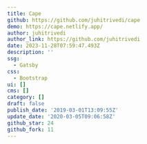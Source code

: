 ```yaml
---
title: Cape
github: https://github.com/juhitrivedi/cape
demo: https://cape.netlify.app/
author: juhitrivedi
author_link: https://github.com/juhitrivedi
date: 2023-11-28T07:59:47.493Z
description: ''
ssg:
  - Gatsby
css:
  - Bootstrap
ui: []
cms: []
category: []
draft: false
publish_date: '2019-03-01T13:09:55Z'
update_date: '2020-03-05T09:06:58Z'
github_star: 24
github_fork: 11
---
```

